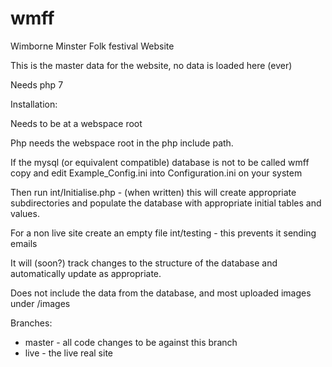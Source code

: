 # wmff
Wimborne Minster Folk festival Website

This is the master data for the website, no data is loaded here (ever)

Needs php 7

Installation:

Needs to be at a webspace root

Php needs the webspace root in the php include path.  

If the mysql (or equivalent compatible) database is not to be called wmff copy and edit Example_Config.ini into Configuration.ini on your system

Then run int/Initialise.php - (when written) this will create appropriate subdirectories and populate the database with appropriate initial tables and values.

For a non live site create an empty file int/testing - this prevents it sending emails

It will (soon?) track changes to the structure of the database and automatically update as appropriate.

Does not include the data from the database, and most uploaded images under /images


Branches:
* master - all code changes to be against this branch
* live - the live real site


